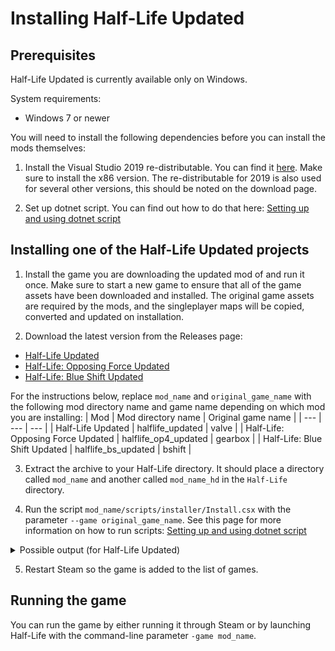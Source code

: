 # Installing Half-Life Updated

## Prerequisites

Half-Life Updated is currently available only on Windows.

System requirements:
* Windows 7 or newer

You will need to install the following dependencies before you can install the mods themselves:

1. Install the Visual Studio 2019 re-distributable. You can find it [here](https://docs.microsoft.com/en-US/cpp/windows/latest-supported-vc-redist?view=msvc-170). Make sure to install the x86 version. The re-distributable for 2019 is also used for several other versions, this should be noted on the download page.

2. Set up dotnet script. You can find out how to do that here: [Setting up and using dotnet script](/docs/tutorials/setting-up-and-using-dotnet-script.md)

## Installing one of the Half-Life Updated projects

1. Install the game you are downloading the updated mod of and run it once. Make sure to start a new game to ensure that all of the game assets have been downloaded and installed. The original game assets are required by the mods, and the singleplayer maps will be copied, converted and updated on installation.

2. Download the latest version from the Releases page:
* [Half-Life Updated](https://github.com/SamVanheer/halflife-updated/releases)
* [Half-Life: Opposing Force Updated](https://github.com/SamVanheer/halflife-op4-updated/releases)
* [Half-Life: Blue Shift Updated](https://github.com/SamVanheer/halflife-bs-updated/releases)

For the instructions below, replace `mod_name` and `original_game_name` with the following mod directory name and game name depending on which mod you are installing:
| Mod | Mod directory name | Original game name |
| --- | --- | --- |
| Half-Life Updated | halflife_updated | valve |
| Half-Life: Opposing Force Updated | halflife_op4_updated | gearbox |
| Half-Life: Blue Shift Updated | halflife_bs_updated | bshift |

3. Extract the archive to your Half-Life directory. It should place a directory called `mod_name` and another called `mod_name_hd` in the `Half-Life` directory.

4. Run the script `mod_name/scripts/installer/Install.csx` with the parameter `--game original_game_name`. See this page for more information on how to run scripts: [Setting up and using dotnet script](/docs/tutorials/setting-up-and-using-dotnet-script.md#using-dotnet-script)

<details>
<summary>
Possible output (for Half-Life Updated)
</summary>

```
path\to\Steam\steamapps\common\Half-Life>dotnet script halflife_updated/scripts/installer/Install.csx --game valve
Installing content to mod directory "path\to\Steam\steamapps\common\Half-Life\halflife_updated".
Installing Half-Life content...
Copying maps from "path\to\Steam\steamapps\common\Half-Life\valve\maps" to "path\to\Steam\steamapps\common\Half-Life\halflife_updated\maps"
Node graph files in destination for maps being copied will be deleted.
Copying map "c0a0.bsp"...
Copying map "c0a0a.bsp"...
Copying map "c0a0b.bsp"...
Copying map "c0a0c.bsp"...
Copying map "c0a0d.bsp"...
Copying map "c0a0e.bsp"...
Copying map "c1a0.bsp"...
Copying map "c1a0a.bsp"...
Copying map "c1a0b.bsp"...
Copying map "c1a0c.bsp"...
Copying map "c1a0d.bsp"...
Copying map "c1a0e.bsp"...
Copying map "c1a1.bsp"...
Copying map "c1a1a.bsp"...
Copying map "c1a1b.bsp"...
Copying map "c1a1c.bsp"...
Copying map "c1a1d.bsp"...
Copying map "c1a1f.bsp"...
Copying map "c1a2.bsp"...
Copying map "c1a2a.bsp"...
Copying map "c1a2b.bsp"...
Copying map "c1a2c.bsp"...
Copying map "c1a2d.bsp"...
Copying map "c1a3.bsp"...
Copying map "c1a3a.bsp"...
Copying map "c1a3b.bsp"...
Copying map "c1a3c.bsp"...
Copying map "c1a3d.bsp"...
Copying map "c1a4.bsp"...
Copying map "c1a4b.bsp"...
Copying map "c1a4d.bsp"...
Copying map "c1a4e.bsp"...
Copying map "c1a4f.bsp"...
Copying map "c1a4g.bsp"...
Copying map "c1a4i.bsp"...
Copying map "c1a4j.bsp"...
Copying map "c1a4k.bsp"...
Copying map "c2a1.bsp"...
Copying map "c2a1a.bsp"...
Copying map "c2a1b.bsp"...
Copying map "c2a2.bsp"...
Copying map "c2a2a.bsp"...
Copying map "c2a2b1.bsp"...
Copying map "c2a2b2.bsp"...
Copying map "c2a2c.bsp"...
Copying map "c2a2d.bsp"...
Copying map "c2a2e.bsp"...
Copying map "c2a2f.bsp"...
Copying map "c2a2g.bsp"...
Copying map "c2a2h.bsp"...
Copying map "c2a3.bsp"...
Copying map "c2a3a.bsp"...
Copying map "c2a3b.bsp"...
Copying map "c2a3c.bsp"...
Copying map "c2a3d.bsp"...
Copying map "c2a3e.bsp"...
Copying map "c2a4.bsp"...
Copying map "c2a4a.bsp"...
Copying map "c2a4b.bsp"...
Copying map "c2a4c.bsp"...
Copying map "c2a4d.bsp"...
Copying map "c2a4e.bsp"...
Copying map "c2a4f.bsp"...
Copying map "c2a4g.bsp"...
Copying map "c2a5.bsp"...
Copying map "c2a5a.bsp"...
Copying map "c2a5b.bsp"...
Copying map "c2a5c.bsp"...
Copying map "c2a5d.bsp"...
Copying map "c2a5e.bsp"...
Copying map "c2a5f.bsp"...
Copying map "c2a5g.bsp"...
Copying map "c2a5w.bsp"...
Copying map "c2a5x.bsp"...
Copying map "c3a1.bsp"...
Copying map "c3a1a.bsp"...
Copying map "c3a1b.bsp"...
Copying map "c3a2.bsp"...
Copying map "c3a2a.bsp"...
Copying map "c3a2b.bsp"...
Copying map "c3a2c.bsp"...
Copying map "c3a2d.bsp"...
Copying map "c3a2e.bsp"...
Copying map "c3a2f.bsp"...
Copying map "c4a1.bsp"...
Copying map "c4a1a.bsp"...
Copying map "c4a1b.bsp"...
Copying map "c4a1c.bsp"...
Copying map "c4a1d.bsp"...
Copying map "c4a1e.bsp"...
Copying map "c4a1f.bsp"...
Copying map "c4a2.bsp"...
Copying map "c4a2a.bsp"...
Copying map "c4a2b.bsp"...
Copying map "c4a3.bsp"...
Copying map "c5a1.bsp"...
Copying map "t0a0.bsp"...
Copying map "t0a0a.bsp"...
Copying map "t0a0b.bsp"...
Copying map "t0a0b1.bsp"...
Copying map "t0a0b2.bsp"...
Copying map "t0a0c.bsp"...
Copying map "t0a0d.bsp"...
Copied 103 maps.
Finished installing Half-Life content.
```
</details>

5. Restart Steam so the game is added to the list of games.

## Running the game

You can run the game by either running it through Steam or by launching Half-Life with the command-line parameter `-game mod_name`.
